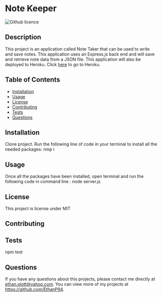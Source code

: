 # Note Keeper
  ![Github licence](http://img.shields.io/badge/license-MIT-blue.svg)
  
  ## Description 
  This project is an application called Note Taker that can be used to write and save notes. This application uses an Express.js back end and will save and retrieve note data from a JSON file. This application will also be deployed to Heroku. 
  Click [here](https://dashboard.heroku.com/apps/warm-wildwood-26018) to go to Heroku. 
  
  ## Table of Contents
  * [Installation](#installation)
  * [Usage](#usage)
  * [License](#license)
  * [Contributing](#contributing)
  * [Tests](#tests)
  * [Questions](#questions)
  
  ## Installation 
  Clone project. Run the following line of code in your terminal to install all the needed packages: nmp i
  ## Usage 
  Once all the packages have been installed, open terminal and run the following code in command line : node server.js
  ## License 
  This project is license under MIT
  ## Contributing 
  
  ## Tests
  npm test
  ## Questions
  If you have any questions about this projects, please contact me directly at ethan.plott@yahoo.com. You can view more of my projects at https://github.com/EthanP94.
